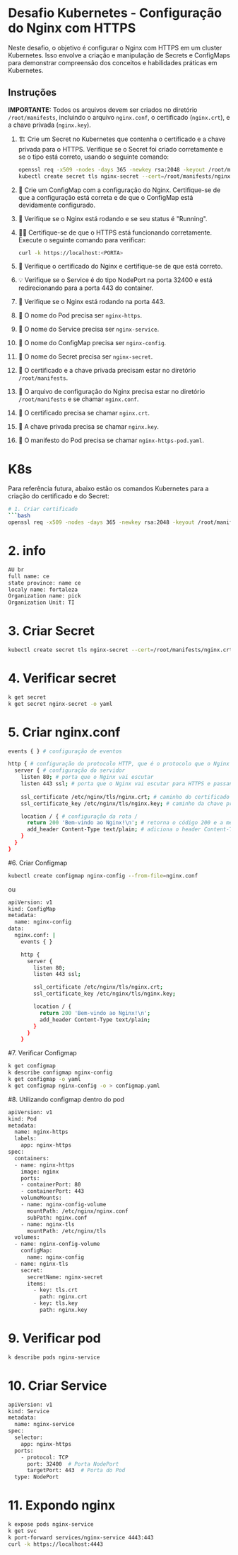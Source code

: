 # Desafio Kubernetes - Configuração do Nginx com HTTPS

Neste desafio, o objetivo é configurar o Nginx com HTTPS em um cluster Kubernetes. Isso envolve a criação e manipulação de Secrets e ConfigMaps para demonstrar compreensão dos conceitos e habilidades práticas em Kubernetes.

## Instruções

**IMPORTANTE:** Todos os arquivos devem ser criados no diretório `/root/manifests`, incluindo o arquivo `nginx.conf`, o certificado (`nginx.crt`), e a chave privada (`nginx.key`).

1. 🏗️ Crie um Secret no Kubernetes que contenha o certificado e a chave privada para o HTTPS. Verifique se o Secret foi criado corretamente e se o tipo está correto, usando o seguinte comando:

    ```bash
    openssl req -x509 -nodes -days 365 -newkey rsa:2048 -keyout /root/manifests/nginx.key -out /root/manifests/nginx.crt
    kubectl create secret tls nginx-secret --cert=/root/manifests/nginx.crt --key=/root/manifests/nginx.key
    ```

2. 🎯 Crie um ConfigMap com a configuração do Nginx. Certifique-se de que a configuração está correta e de que o ConfigMap está devidamente configurado.

3. 💼 Verifique se o Nginx está rodando e se seu status é "Running".

4. 🕵️‍♀️ Certifique-se de que o HTTPS está funcionando corretamente. Execute o seguinte comando para verificar:

    ```bash
    curl -k https://localhost:<PORTA>
    ```

5. 📝 Verifique o certificado do Nginx e certifique-se de que está correto.

6. 💡 Verifique se o Service é do tipo NodePort na porta 32400 e está redirecionando para a porta 443 do container.

7. 📝 Verifique se o Nginx está rodando na porta 443.

8. 🎯 O nome do Pod precisa ser `nginx-https`.

9. 🎯 O nome do Service precisa ser `nginx-service`.

10. 🎯 O nome do ConfigMap precisa ser `nginx-config`.

11. 🎯 O nome do Secret precisa ser `nginx-secret`.

12. 🎯 O certificado e a chave privada precisam estar no diretório `/root/manifests`.

13. 🎯 O arquivo de configuração do Nginx precisa estar no diretório `/root/manifests` e se chamar `nginx.conf`.

14. 🎯 O certificado precisa se chamar `nginx.crt`.

15. 🎯 A chave privada precisa se chamar `nginx.key`.

16. 🎯 O manifesto do Pod precisa se chamar `nginx-https-pod.yaml`.

# K8s

Para referência futura, abaixo estão os comandos Kubernetes para a criação do certificado e do Secret:

```bash
# 1. Criar certificado
```bash
openssl req -x509 -nodes -days 365 -newkey rsa:2048 -keyout /root/manifests/nginx.key -out /root/manifests/nginx.crt
```

# 2. info
```bash
AU br
full name: ce
state province: name ce
localy name: fortaleza
Organization name: pick
Organization Unit: TI
```

# 3. Criar Secret
```bash
kubectl create secret tls nginx-secret --cert=/root/manifests/nginx.crt --key=/root/manifests/nginx.key
```

# 4. Verificar secret
```bash
k get secret
k get secret nginx-secret -o yaml
```

# 5. Criar nginx.conf
```bash
events { } # configuração de eventos

http { # configuração do protocolo HTTP, que é o protocolo que o Nginx vai usar
  server { # configuração do servidor
    listen 80; # porta que o Nginx vai escutar
    listen 443 ssl; # porta que o Nginx vai escutar para HTTPS e passando o parâmetro ssl para habilitar o HTTPS
    
    ssl_certificate /etc/nginx/tls/nginx.crt; # caminho do certificado TLS
    ssl_certificate_key /etc/nginx/tls/nginx.key; # caminho da chave privada

    location / { # configuração da rota /
      return 200 'Bem-vindo ao Nginx!\n'; # retorna o código 200 e a mensagem Bem-vindo ao Nginx!
      add_header Content-Type text/plain; # adiciona o header Content-Type com o valor text/plain
    } 
  }
}
```

#6. Criar Configmap

```bash
kubectl create configmap nginx-config --from-file=nginx.conf
```

ou 

```bash
apiVersion: v1
kind: ConfigMap
metadata:
  name: nginx-config
data:
  nginx.conf: |
    events { }

    http {
      server {
        listen 80;
        listen 443 ssl;

        ssl_certificate /etc/nginx/tls/nginx.crt;
        ssl_certificate_key /etc/nginx/tls/nginx.key;

        location / {
          return 200 'Bem-vindo ao Nginx!\n';
          add_header Content-Type text/plain;
        }
      }
    }
```

#7. Verificar Configmap
```bash
k get configmap
k describe configmap nginx-config
k get configmap -o yaml
k get configmap nginx-config -o > configmap.yaml
```
#8. Utilizando configmap dentro do pod
```bash
apiVersion: v1
kind: Pod
metadata:
  name: nginx-https
  labels:
    app: nginx-https
spec:
  containers:
  - name: nginx-https
    image: nginx
    ports:
    - containerPort: 80
    - containerPort: 443
    volumeMounts:
    - name: nginx-config-volume
      mountPath: /etc/nginx/nginx.conf
      subPath: nginx.conf
    - name: nginx-tls
      mountPath: /etc/nginx/tls
  volumes:
  - name: nginx-config-volume
    configMap:
      name: nginx-config
  - name: nginx-tls
    secret:
      secretName: nginx-secret
      items:
        - key: tls.crt
          path: nginx.crt
        - key: tls.key
          path: nginx.key
```

# 9. Verificar pod
```bash
k describe pods nginx-service
```

# 10. Criar Service
```bash
apiVersion: v1
kind: Service
metadata:
  name: nginx-service
spec:
  selector:
    app: nginx-https
  ports:
    - protocol: TCP
      port: 32400  # Porta NodePort
      targetPort: 443  # Porta do Pod
  type: NodePort
```
# 11. Expondo nginx
```bash
k expose pods nginx-service
k get svc
k port-forward services/nginx-service 4443:443
curl -k https://localhost:4443
```